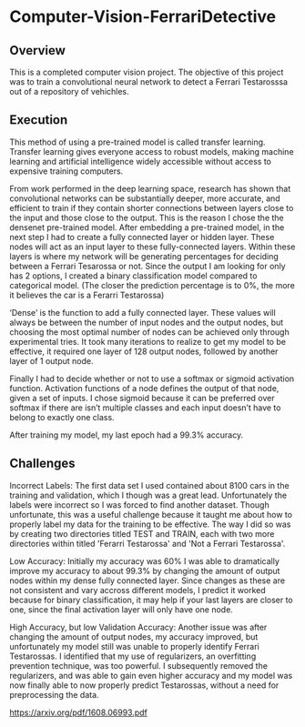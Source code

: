 # Computer-Vision-FerrariDetective
## Overview

This is a completed computer vision project. The objective of this project was to train a convolutional neural network to detect a Ferrari Testarosssa out of a repository of vehichles.

## Execution
This method of using a pre-trained model is called transfer learning. Transfer learning gives everyone access to robust models, making machine learning and artificial intelligence widely accessible without access to expensive training computers. 

From work performed in the deep learning space, research has shown that convolutional networks can be substantially deeper, more accurate, and efficient to train if they contain shorter connections between layers close to the input and those close to the output. This is the reason I chose the the densenet pre-trained model. After embedding a pre-trained model, in the next step I had to create a fully connected layer or hidden layer. These nodes will act as an input layer to these fully-connected layers. Within these layers is where my network will be generating percentages for deciding between a Ferrari Tesarossa or not. Since the output I am looking for only has 2 options, I created a binary classification model compared to categorical model. (The closer the prediction percentage is to 0%, the more it believes the car is a Ferarri Testarossa)

‘Dense’ is the function to add a fully connected layer. These values will always be between the number of input nodes and the output nodes, but choosing the most optimal number of nodes can be achieved only through experimental tries. It took many iterations to realize to get my model to be effective, it required one layer of 128 output nodes, followed by another layer of 1 output node. 

Finally I had to decide whether or not to use a softmax or sigmoid activation function. Activation functions of a node defines the output of that node, given a set of inputs. I chose sigmoid because it can be preferred over softmax if there are isn’t multiple classes and each input doesn’t have to belong to exactly one class.

After training my model, my last epoch had a 99.3% accuracy. 


## Challenges

Incorrect Labels: The first data set I used contained about 8100 cars in the training and validation, which I though was a great lead. Unfortunately the labels were incorrect so I was forced to find another dataset. Though unfortunate, this was a useful challenge because it taught me about how to properly label my data for the training to be effective. The way I did so was by creating two directories titled TEST and TRAIN, each with two more directories within titled 'Ferarri Testarossa' and 'Not a Ferrari Testarossa'.

Low Accuracy: Initially my accuracy was 60% I was able to dramatically improve my accuracy to about 99.3% by changing the amount of output nodes within my dense fully connected layer. Since changes as these are not consistent and vary accross different models, I predict it worked because for binary classification, it may help if your last layers are closer to one, since the final activation layer will only have one node.

High Accuracy, but low Validation Accuracy: Another issue was after changing the amount of output nodes, my accuracy improved, but unfortunately my model still was unable to properly identify Ferrari Testarossas. I identified that my use of regularizers, an overfitting prevention technique, was too powerful. I subsequently removed the regularizers, and was able to gain even higher accuracy and my model was now finally able to now properly predict Testarossas, without a need for preprocessing the data.


https://arxiv.org/pdf/1608.06993.pdf
